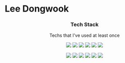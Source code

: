 <h1>Lee Dongwook</h1>

<h3 align="center">Tech Stack</h3>
<p align="center"> Techs that I've used at least once </p>
<p align="center">
<img src = "https://img.shields.io/badge/Python-3766AB?style=flat-square&logo=Python&logoColor=white"/>
<img src = "https://img.shields.io/badge/C++-00FF00?style=flat-square&logo=C%2B%2B&logoColor=black"/>
<img src = "https://img.shields.io/badge/Java-FF0000?style=flat-square&logo=Java&logoColor=white"/>
<img src = "https://img.shields.io/badge/C-FFFF00?style=flat-square&logo=C&logoColor=black"/>
<img src = "https://img.shields.io/badge/Javascript-00FFFF?style=flat-square&logo=Javascript&logoColor=black"/>
<img src = "https://img.shields.io/badge/HTML-FF00FF?style=flat-square&logo=HTML5&logoColor=black"/>
</p>
<p align="center">
<img src = "https://img.shields.io/badge/CSS-808080?style=flat-square&logo=CSS3&logoColor=white"/>
<img src = "https://img.shields.io/badge/SpringBoot-66FF66?style=flat-square&logo=SpringBoot&logoColor=white"/>
<img src = "https://img.shields.io/badge/Node.JS-009900?style=flat-square&logo=NodeJS&logoColor=white"/>
<img src = "https://img.shields.io/badge/React.JS-0066CC?style=flat-square&logo=ReactJS&logoColor=white"/>
<img src = "https://img.shields.io/badge/Postgresql-FF9999?style=flat-square&logo=Postgresql&logoColor=black"/>
<img src = "https://img.shields.io/badge/Mysql-FFCC99?style=flat-square&logo=Mysql&logoColor=black"/>
</p>
<!--
**Lee-Dongwook/Lee-Dongwook** is a ✨ _special_ ✨ repository because its `README.md` (this file) appears on your GitHub profile.

Here are some ideas to get you started:

- 🔭 I’m currently working on ...
- 🌱 I’m currently learning ...
- 👯 I’m looking to collaborate on ...
- 🤔 I’m looking for help with ...
- 💬 Ask me about ...
- 📫 How to reach me: ...
- 😄 Pronouns: ...
- ⚡ Fun fact: ...
-->
